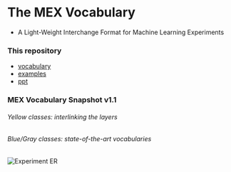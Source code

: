 # The MEX Vocabulary 

* A Light-Weight Interchange Format for Machine Learning Experiments

### This repository
  * [vocabulary](https://github.com/dnes85/mexproject/tree/master/ontology)
  * [examples](https://github.com/dnes85/mexproject/tree/master/proof)
  * [ppt](https://github.com/dnes85/mexproject/tree/master/ppt)

### MEX Vocabulary Snapshot v1.1
###### Yellow classes: interlinking the layers

###### Blue/Gray classes: state-of-the-art vocabularies
![Experiment ER](http://dne5.com/images/mex/mexv1.1.png)


